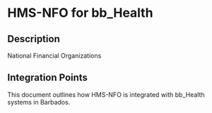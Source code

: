 # HMS-NFO for bb_Health

## Description

National Financial Organizations

## Integration Points

This document outlines how HMS-NFO is integrated with bb_Health systems in Barbados.
